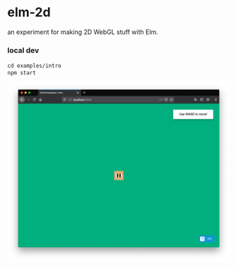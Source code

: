 # elm-2d
an experiment for making 2D WebGL stuff with Elm.

### local dev

```
cd examples/intro
npm start
```

![A screenshot of the intro example.](./examples/intro/screenshot.png)

